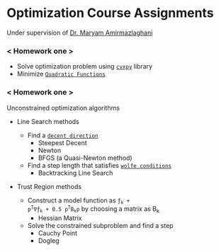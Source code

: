 # Optimization Course Assignments

Under supervision of [Dr. Maryam Amirmazlaghani](http://ceit.aut.ac.ir/autcms/people/verticalPagesAjax/professorHomePage.htm?url=mazlaghani&depurl=computer-engineering&lang=en&cid=11875)


### \< Homework one >
* Solve optimization problem using [`cvxpy`](https://www.cvxpy.org/) library
* Minimize [`Quadratic Functions`](https://latex.codecogs.com/svg.latex?\Large&space;\frac{1}{2}x^TPx+q^T+r;%20P%20\in%20S^n%20{\color{Red}%20\textup{%20convex}%20\textup{%20if%20}%20P%20\succeq%200})
<!--: <img src="https://latex.codecogs.com/svg.latex?\Large&space;\frac{1}{2}x^TPx+q^T+r;%20P%20\in%20S^n%20{\color{Red}%20\textup{%20convex}%20\textup{%20if%20}%20P%20\succeq%200}" title="\frac{1}{2}x^TPx+q^T+r;%20P%20\in%20S^n%20{\color{Red}%20\textup{%20convex}%20\textup{%20if%20}%20P%20\succeq%200}" />-->

### \< Homework one >
Unconstrained optimization algorithms 
* Line Search methods
  * Find a [`decent direction`](https://en.wikipedia.org/wiki/Descent_direction)
    * Steepest Decent
    * Newton
    * BFGS (a Quasi-Newton method)
  * Find a step length that satisfies [`wolfe conditions`](https://en.wikipedia.org/wiki/Wolfe_conditions)
    * Backtracking Line Search
    
* Trust Region methods
  * Construct a model function as   <code>ƒ<sub>k</sub> + p<sup>T</sup>∇ƒ<sub>k</sub> + 0.5 p<sup>T</sup>B<sub>k</sub>p</code>    by choosing a matrix as B<sub>k</sub>
    * Hessian Matrix
  * Solve the constrained subproblem and find a step
    * Cauchy Point
    * Dogleg
